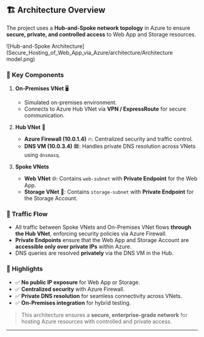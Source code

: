 

## 🏗️ Architecture Overview

The project uses a **Hub-and-Spoke network topology** in Azure to ensure **secure, private, and controlled access** to Web App and Storage resources.

![Hub-and-Spoke Architecture](Secure_Hosting_of_Web_App_via_Azure/architecture/Architecture model.png)

### 🔹 Key Components

1. **On-Premises VNet** 🖥️

   * Simulated on-premises environment.
   * Connects to Azure Hub VNet via **VPN / ExpressRoute** for secure communication.

2. **Hub VNet** 🏢

   * **Azure Firewall (10.0.1.4)** 🔥: Centralized security and traffic control.
   * **DNS VM (10.0.3.4)** 🟦: Handles private DNS resolution across VNets using `dnsmasq`.

3. **Spoke VNets**

   * **Web VNet** 🌐: Contains `web-subnet` with **Private Endpoint** for the Web App.
   * **Storage VNet** 💾: Contains `storage-subnet` with **Private Endpoint** for the Storage Account.

### 🔹 Traffic Flow

* All traffic between Spoke VNets and On-Premises VNet flows **through the Hub VNet**, enforcing security policies via Azure Firewall.
* **Private Endpoints** ensure that the Web App and Storage Account are **accessible only over private IPs** within Azure.
* DNS queries are resolved **privately** via the DNS VM in the Hub.

### 🔹 Highlights

* ✅ **No public IP exposure** for Web App or Storage.
* ✅ **Centralized security** with Azure Firewall.
* ✅ **Private DNS resolution** for seamless connectivity across VNets.
* ✅ **On-Premises integration** for hybrid testing.

> This architecture ensures a **secure, enterprise-grade network** for hosting Azure resources with controlled and private access.

---


